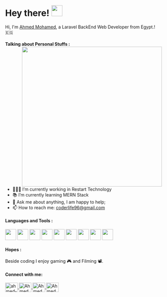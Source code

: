 # Hey there! <img src="https://user-images.githubusercontent.com/104586874/216033960-6bf3669d-095b-480f-992b-43ed9cb7802e.gif" width="35">

Hi, I'm [Ahmed Mohamed](https://3mms.net/public/portfolio), a Laravel BackEnd Web Developer from Egypt.! 🇪🇬
 
#### Talking about Personal Stuffs : <img align="right" src="https://user-images.githubusercontent.com/104586874/216030646-aacf7d8d-2aad-4e96-8063-f041b0859b27.gif" width="450">

* 👨🏽‍💻 I’m currently working in Restart Technology
* 📚 I’m currently learning MERN Stack
* :speech_balloon: Ask me about anything, I am happy to help;
* :mailbox: How to reach me: coderlife96@gmail.com


#### Languages and Tools : 

<img src="https://user-images.githubusercontent.com/104586874/216043013-89515f08-2f10-40d7-9ede-11fc29f14e0a.svg" width="35"> <img src="https://user-images.githubusercontent.com/104586874/216048368-809439b7-5353-43aa-abb0-7e7f7b73bf49.svg" width="35"> <img src="https://user-images.githubusercontent.com/104586874/216048549-f4159647-12a0-4ce2-871a-828136233d19.svg" width="35"> <img src="https://user-images.githubusercontent.com/104586874/216048917-fb0150e4-d0d0-41e0-a8af-f4ecce1ed389.png" width="35"> <img src="https://user-images.githubusercontent.com/104586874/216048751-20ee1bfc-83c4-45be-b42d-274b3deffc49.svg" width="35"> <img src="https://user-images.githubusercontent.com/104586874/216048593-655cfac2-4970-4f0d-a125-c19265f1b86e.svg" width="35"> <img src="https://user-images.githubusercontent.com/104586874/216048795-42e2ada4-94f4-441b-9ca1-54b5cfbf3a08.svg" width="35"> <img src="https://user-images.githubusercontent.com/104586874/216049009-ad8de456-04c6-4b9e-b59a-c0187d92d7c2.png" width="35"> <img src="https://user-images.githubusercontent.com/104586874/216048703-84c7568c-f503-4ead-b052-c2f98d953e99.svg" width="35">

#### Hopes :
Beside coding I enjoy gaming 🎮 and Filming 📽.           

#### Connect with me:
<p align="left">
<a href="https://www.linkedin.com/in/ahmed-mohamed-36720518b" target="blank">
  <img align="center" src="https://raw.githubusercontent.com/rahuldkjain/github-profile-readme-generator/master/src/images/icons/Social/linked-in-alt.svg" alt="ahmed-mohamed" height="30" width="40" />
</a>
<a href="https://www.facebook.com/ahmed.elhwary2" target="blank">
  <img align="center" src="https://raw.githubusercontent.com/rahuldkjain/github-profile-readme-generator/master/src/images/icons/Social/facebook.svg" alt="Ahmed Mohamed" height="30" width="40" />
</a>
<a href="https://instagram.com/ahmed_mohamed0990" target="blank">
  <img align="center" src="https://raw.githubusercontent.com/rahuldkjain/github-profile-readme-generator/master/src/images/icons/Social/instagram.svg" alt="Ahmed_mohamed" height="30" width="40" />
</a>
<a href="mailto:coderlif96@gmail.com" target="blank">
  <img align="center" src="https://upload.wikimedia.org/wikipedia/commons/thumb/7/7e/Gmail_icon_%282020%29.svg/2560px-Gmail_icon_%282020%29.svg.png" alt="Ahmed_mohamed" height="30" width="40" />
</a>
</p>


<!--
**AhmedMohameed96/AhmedMohameed96** is a ✨ _special_ ✨ repository because its `README.md` (this file) appears on your GitHub profile.

Here are some ideas to get you started:

- 🔭 I’m currently working on ...
- 🌱 I’m currently learning ...
- 👯 I’m looking to collaborate on ...
- 🤔 I’m looking for help with ...
- 💬 Ask me about ...
- 📫 How to reach me: ...
- 😄 Pronouns: ...
- ⚡ Fun fact: ...
-->
